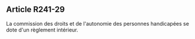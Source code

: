 ## Article R241-29

La commission des droits et de l'autonomie des personnes handicapées se dote d'un règlement intérieur.

